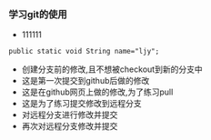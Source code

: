 ### 学习git的使用
- 111111
````
public static void String name="ljy";
````
- 创建分支前的修改,且不想被checkout到新的分支中
- 这是第一次提交到github后做的修改
- 这是在github网页上做的修改,为了练习pull
- 这是为了练习提交修改到远程分支
- 对远程分支进行修改并提交
- 再次对远程分支修改并提交
